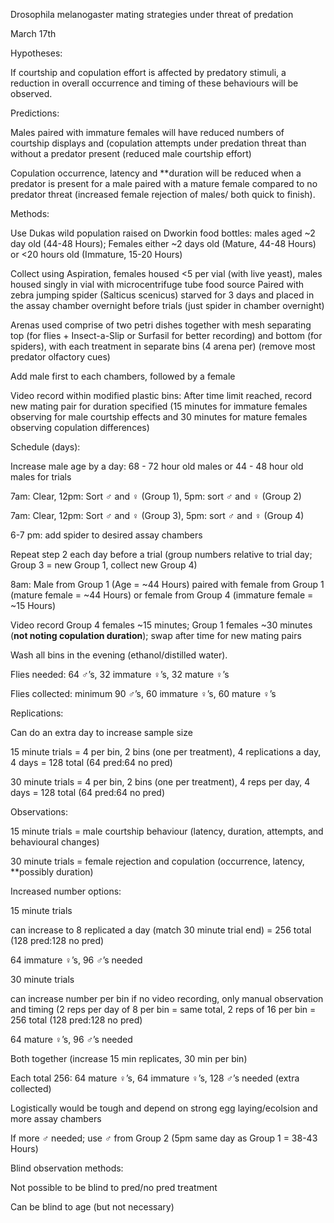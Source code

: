 Drosophila melanogaster mating strategies under threat of predation 

March 17th

Hypotheses:

If courtship and copulation effort is affected by predatory stimuli, a reduction in overall occurrence and timing of these behaviours will be observed.

Predictions:

Males paired with immature females will have reduced numbers of courtship displays and (copulation attempts under predation threat than without a predator present (reduced male courtship effort)

Copulation occurrence, latency and **duration will be reduced when a predator is present for a male paired with a mature female compared to no predator threat (increased female rejection of males/ both quick to finish).

Methods:

Use Dukas wild population raised on Dworkin food bottles: males aged ~2 day old (44-48 Hours); Females either ~2 days old (Mature, 44-48 Hours) or <20 hours old (Immature, 15-20 Hours) 

Collect using Aspiration, females housed <5 per vial (with live yeast), males housed singly in vial with microcentrifuge tube food source
Paired with zebra jumping spider (Salticus scenicus) starved for 3 days and placed in the assay chamber overnight before trials (just spider in chamber overnight)

Arenas used comprise of two petri dishes together with mesh separating top (for flies + Insect-a-Slip or Surfasil for better recording) and bottom (for spiders), with each treatment in separate bins (4 arena per) (remove most predator olfactory cues)

Add male first to each chambers, followed by a female

Video record within modified plastic bins: After time limit reached, record new mating pair for duration specified (15 minutes for immature females observing for male courtship effects and 30 minutes for mature females observing copulation differences)

Schedule (days):

Increase male age by a day: 68 - 72 hour old males or 44 - 48 hour old males for trials

7am: Clear, 12pm: Sort ♂ and ♀ (Group 1), 5pm: sort ♂ and ♀ (Group 2)

7am: Clear, 12pm: Sort ♂ and ♀ (Group 3), 5pm: sort ♂ and ♀ (Group 4)

6-7 pm: add spider to desired assay chambers

Repeat step 2 each day before a trial (group numbers relative to trial day; Group 3 = new Group 1, collect new Group 4)

8am: Male from Group 1 (Age = ~44 Hours) paired with female from Group 1 (mature female = ~44 Hours) or female from Group 4 (immature female = ~15 Hours)

Video record Group 4 females ~15 minutes; Group 1 females ~30 minutes (**not noting copulation duration**); swap after time for new mating pairs

Wash all bins in the evening (ethanol/distilled water).

Flies needed: 64 ♂’s, 32 immature ♀’s, 32 mature ♀’s

Flies collected: minimum 90 ♂’s, 60 immature ♀’s, 60 mature ♀’s

Replications: 

Can do an extra day to increase sample size

15 minute trials = 4 per bin, 2 bins (one per treatment), 4 replications a day, 4 days = 128 total (64 pred:64 no pred)

30 minute trials = 4 per bin, 2 bins (one per treatment), 4 reps per day, 4 days = 128 total (64 pred:64 no pred)

Observations:

15 minute trials = male courtship behaviour (latency, duration, attempts, and behavioural changes)

30 minute trials = female rejection and copulation (occurrence, latency, **possibly duration)

Increased number options:

15 minute trials

can increase to 8 replicated a day (match 30 minute trial end) = 256 total (128 pred:128 no pred)

64 immature ♀’s, 96 ♂’s needed

30 minute trials

can increase number per bin if no video recording, only manual observation and timing (2 reps per day of 8 per bin = same total, 2 reps of 16 per bin = 256 total (128 pred:128 no pred)

64 mature ♀’s, 96 ♂’s needed

Both together (increase 15 min replicates, 30 min per bin)

Each total 256: 64 mature ♀’s, 64 immature ♀’s, 128 ♂’s needed (extra collected)

Logistically would be tough and depend on strong egg laying/ecolsion and more assay chambers

If more ♂ needed; use ♂ from Group 2 (5pm same day as Group 1 = 38-43 Hours)

Blind observation methods:

Not possible to be blind to pred/no pred treatment

Can be blind to age (but not necessary)




